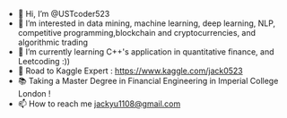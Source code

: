 - 👋 Hi, I’m @USTcoder523
- 👀 I’m interested in data mining, machine learning, deep learning, NLP, competitive programming,blockchain and cryptocurrencies, and algorithmic trading
- 🌱 I’m currently learning C++'s application in quantitative finance, and Leetcoding :))
- :sparkler: Road to Kaggle Expert : https://www.kaggle.com/jack0523
- :books: Taking a Master Degree in Financial Engineering in Imperial College London !
- 📫 How to reach me jackyu1108@gmail.com

<!---
USTcoder523/USTcoder523 is a ✨ special ✨ repository because its `README.md` (this file) appears on your GitHub profile.
You can click the Preview link to take a look at your changes.
--->
